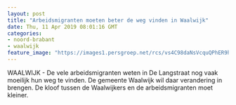 ```yaml
---
layout: post
title: "Arbeidsmigranten moeten beter de weg vinden in Waalwijk"
date: Thu, 11 Apr 2019 08:01:16 GMT
categories: 
- noord-brabant 
- waalwijk 
feature_image: "https://images1.persgroep.net/rcs/vs4C98daNsVcquQPhER9h-PhIW4/diocontent/144499319/_fitwidth/400/?appId=21791a8992982cd8da851550a453bd7f&quality=0.7"
---
```


WAALWIJK - De vele arbeidsmigranten weten in De Langstraat nog vaak moeilijk hun weg te vinden. De gemeente Waalwijk wil daar verandering in brengen. De kloof tussen de Waalwijkers en de arbeidsmigranten moet kleiner.

